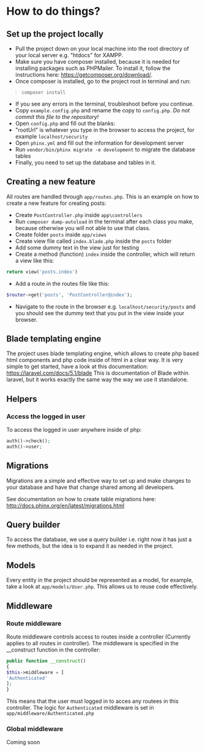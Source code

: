 # How to do things?

## Set up the project locally
* Pull the project down on your local machine into the root directory of your local server e.g. "htdocs" for XAMPP.
* Make sure you have composer installed, because it is needed for installing packages such as PHPMailer. To install it, follow the instructions here: https://getcomposer.org/download/.
* Once composer is installed, go to the project root in terminal and run:
> `composer install`
* If you see any errors in the terminal, troubleshoot before you continue.
* Copy `example.config.php` and rename the copy to `config.php`. _Do not commit this file to the repository!_
* Open `config.php` and fill out the blanks:
* "rootUrl" is whatever you type in the browser to access the project, for example `localhost/security`
* Open `phinx.yml` and fill out the information for development server
* Run `vendor/bin/phinx migrate -e development` to migrate the database tables
* Finally, you need to set up the database and tables in it.

## Creating a new feature
All routes are handled through `app/routes.php`. This is an example on how to create a new feature for creating posts:
* Create `PostController.php` inside `app\controllers`
* Run `composer dump-autoload` in the terminal after each class you make, because otherwise you will not able to use that class.
* Create folder `posts` inside `app/views`
* Create view file called `index.blade.php` inside the `posts` folder
* Add some dummy text in the view just for testing
* Create a method (function) `index` inside the controller, which will return a view like this:
```php
return view('posts.index')
```
* Add a route in the routes file like this:
```php
$router->get('posts', 'PostController@index');
```
* Navigate to the route in the browser e.g. `localhost/security/posts` and you should see the dummy text that you put in the view inside your browser.

## Blade templating engine
The project uses blade templating engine, which allows to create php based html components and php code inside of html in a clear way.
It is very simple to get started, have a look at this documentation:
https://laravel.com/docs/5.1/blade
This is documentation of Blade within laravel, but it works exactly the same way the way we use it standalone.

## Helpers
### Access the logged in user
To access the logged in user anywhere inside of php:

```php
auth()->check();
auth()->user;
```

## Migrations
Migrations are a simple and effective way to set up and make changes to your database and have that change shared among all developers.

See documentation on how to create table migrations here: http://docs.phinx.org/en/latest/migrations.html

## Query builder
To access the database, we use a query builder i.e. right now it has just a few methods, but the idea is to expand it as needed in the project.

## Models
Every entity in the project should be represented as a model, for example, take a look at `app/models/User.php`. This allows us to reuse code effectively.

## Middleware
### Route middleware
Route middleware controls access to routes inside a controller (Currently applies to all routes in controller). The middleware is specified in the __construct function in the controller:
```php
public function __construct()
{
$this->middleware = [
'Authenticated'
];
}
```
This means that the user must logged in to acces any routees in this controller. The logic for `Authenticated` middleware is set in `app/middleware/Authenticated.php`

### Global middleware
Coming soon

